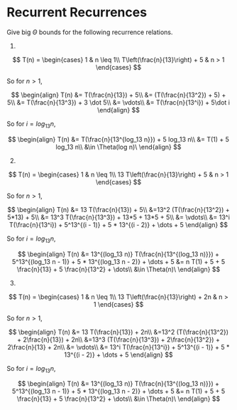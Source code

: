 # Recurrent Recurrences

Give big $\Theta$ bounds for the following recurrence relations.

1.
$$ T(n) =
    \begin{cases}
        1 & n \leq 1\\
        T\left(\frac{n}{13}\right) + 5 & n > 1
    \end{cases}
$$

So for $n > 1$,

$$
\begin{align}
T(n) &= T(\frac{n}{13}) + 5\\
&= (T(\frac{n}{13^2}) + 5) + 5\\
&= T(\frac{n}{13^3}) + 3 \dot 5\\
&= \vdots\\
&= T(\frac{n}{13^i}) + 5\dot i
\end{align} 
$$

So for $i = log_13 n$,

$$
\begin{align}
T(n) &= T(\frac{n}{13^{log_13 n}}) + 5 log_13 n\\
&= T(1) + 5 log_13 n\\
&\in \Theta(log n)\
\end{align}
$$

2.
$$ T(n) =
    \begin{cases}
        1 & n \leq 1\\
        13 T\left(\frac{n}{13}\right) + 5 & n > 1
    \end{cases}
$$

So for $n > 1$,

$$
\begin{align}
T(n) &= 13 T(\frac{n}{13}) + 5\\
&=13^2 (T(\frac{n}{13^2}) + 5*13) + 5\\
&= 13^3 T(\frac{n}{13^3}) + 13*5 + 13*5 + 5\\
&= \vdots\\
&= 13^i T(\frac{n}{13^i}) + 5^13^{(i - 1)} + 5 * 13^{(i - 2)} + \dots + 5
\end{align} 
$$

So for $i = log_13 n$,

$$
\begin{align}
T(n) &= 13^{(log_13 n)} T(\frac{n}{13^{(log_13 n)}}) + 5^13^{(log_13 n - 1)} + 5 * 13^{(log_13 n - 2)} + \dots + 5
&= n T(1) + 5 + 5 \frac{n}{13} + 5 \frac{n}{13^2} + \dots\\
&\in \Theta(n)\
\end{align}
$$

3.
$$ T(n) =
    \begin{cases}
        1 & n \leq 1\\
        13 T\left(\frac{n}{13}\right) + 2n & n > 1
    \end{cases}
$$

So for $n > 1$,

$$
\begin{align}
T(n) &= 13 T(\frac{n}{13}) + 2n\\
&=13^2 (T(\frac{n}{13^2}) + 2\frac{n}{13}) + 2n\\
&=13^3 (T(\frac{n}{13^3}) + 2\frac{n}{13^2}) + 2\frac{n}{13} + 2n\\
&= \vdots\\
&= 13^i T(\frac{n}{13^i}) + 5^13^{(i - 1)} + 5 * 13^{(i - 2)} + \dots + 5
\end{align} 
$$

So for $i = log_13 n$,

$$
\begin{align}
T(n) &= 13^{(log_13 n)} T(\frac{n}{13^{(log_13 n)}}) + 5^13^{(log_13 n - 1)} + 5 * 13^{(log_13 n - 2)} + \dots + 5
&= n T(1) + 5 + 5 \frac{n}{13} + 5 \frac{n}{13^2} + \dots\\
&\in \Theta(n)\
\end{align}
$$
